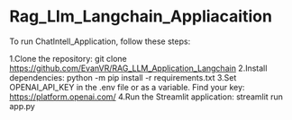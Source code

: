 # Rag_Llm_Langchain_Appliacaition
To run ChatIntell_Application, follow these steps:

1.Clone the repository: git clone https://github.com/EvanVR/RAG_LLM_Application_Langchain
2.Install dependencies: python -m pip install -r requirements.txt
3.Set OPENAI_API_KEY in the .env file or as a variable. Find your key: https://platform.openai.com/
4.Run the Streamlit application: streamlit run app.py

